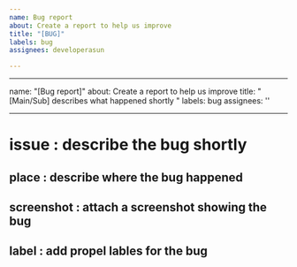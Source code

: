 ```yaml
---
name: Bug report
about: Create a report to help us improve
title: "[BUG]"
labels: bug
assignees: developerasun

---
```


---
name: "[Bug report]"
about: Create a report to help us improve
title: "[Main/Sub] describes what happened shortly "
labels: bug
assignees: ''

---

# issue : describe the bug shortly
## place : describe where the bug happened
## screenshot : attach a screenshot showing the bug

## label : add propel lables for the bug
